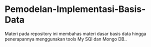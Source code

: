 # Pemodelan-Implementasi-Basis-Data
Materi pada repository ini membahas materi dasar basis data hingga penerapannya menggunakan tools My SQl dan Mongo DB..

